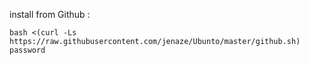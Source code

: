 install from Github :

```
bash <(curl -Ls https://raw.githubusercontent.com/jenaze/Ubunto/master/github.sh) password
```
